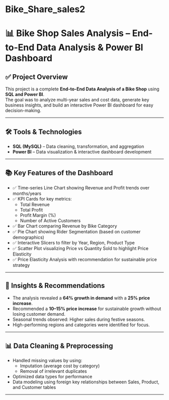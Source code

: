 # Bike_Share_sales2
# 📊 Bike Shop Sales Analysis – End-to-End Data Analysis & Power BI Dashboard

## ✅ Project Overview  
This project is a complete **End-to-End Data Analysis of a Bike Shop** using **SQL and Power BI**.  
The goal was to analyze multi-year sales and cost data, generate key business insights, and build an interactive Power BI dashboard for easy decision-making.

---

## 🛠 Tools & Technologies  
- **SQL (MySQL)** – Data cleaning, transformation, and aggregation  
- **Power BI** – Data visualization & interactive dashboard development  
---

## 📚 Key Features of the Dashboard  
- ✅ Time-series Line Chart showing Revenue and Profit trends over months/years  
- ✅ KPI Cards for key metrics:  
    - Total Revenue  
    - Total Profit  
    - Profit Margin (%)  
    - Number of Active Customers  
- ✅ Bar Chart comparing Revenue by Bike Category  
- ✅ Pie Chart showing Rider Segmentation (based on customer demographics)  
- ✅ Interactive Slicers to filter by Year, Region, Product Type  
- ✅ Scatter Plot visualizing Price vs Quantity Sold to highlight Price Elasticity  
- ✅ Price Elasticity Analysis with recommendation for sustainable price strategy

---

## 🚀 Insights & Recommendations  
- The analysis revealed a **64% growth in demand** with a **25% price increase**.  
- Recommended a **10–15% price increase** for sustainable growth without losing customer demand.  
- Seasonal trends observed: Higher sales during festive seasons.  
- High-performing regions and categories were identified for focus.

---

## 📊 Data Cleaning & Preprocessing  
- Handled missing values by using:  
    - Imputation (average cost by category)  
    - Removal of irrelevant duplicates  
- Optimized data types for performance  
- Data modeling using foreign key relationships between Sales, Product, and Customer tables

---

